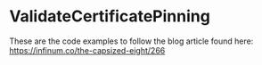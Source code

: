 # ValidateCertificatePinning

These are the code examples to follow the blog article found here: https://infinum.co/the-capsized-eight/266
